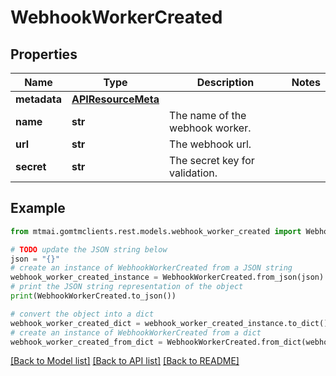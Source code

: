 # WebhookWorkerCreated


## Properties

Name | Type | Description | Notes
------------ | ------------- | ------------- | -------------
**metadata** | [**APIResourceMeta**](APIResourceMeta.md) |  | 
**name** | **str** | The name of the webhook worker. | 
**url** | **str** | The webhook url. | 
**secret** | **str** | The secret key for validation. | 

## Example

```python
from mtmai.gomtmclients.rest.models.webhook_worker_created import WebhookWorkerCreated

# TODO update the JSON string below
json = "{}"
# create an instance of WebhookWorkerCreated from a JSON string
webhook_worker_created_instance = WebhookWorkerCreated.from_json(json)
# print the JSON string representation of the object
print(WebhookWorkerCreated.to_json())

# convert the object into a dict
webhook_worker_created_dict = webhook_worker_created_instance.to_dict()
# create an instance of WebhookWorkerCreated from a dict
webhook_worker_created_from_dict = WebhookWorkerCreated.from_dict(webhook_worker_created_dict)
```
[[Back to Model list]](../README.md#documentation-for-models) [[Back to API list]](../README.md#documentation-for-api-endpoints) [[Back to README]](../README.md)



